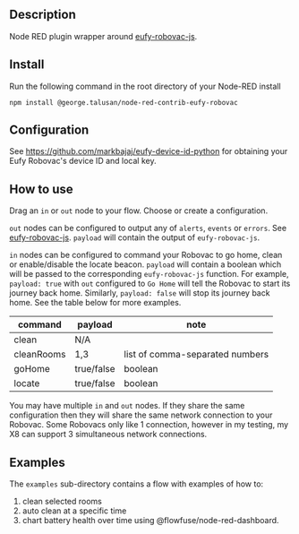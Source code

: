 ## Description

Node RED plugin wrapper around [eufy-robovac-js](https://github.com/gtalusan/eufy-robovac-js).

## Install

Run the following command in the root directory of your Node-RED install

    npm install @george.talusan/node-red-contrib-eufy-robovac

## Configuration

See https://github.com/markbajaj/eufy-device-id-python for obtaining your Eufy Robovac's device ID and local key.

## How to use

Drag an `in` or `out` node to your flow.  Choose or create a configuration.

`out` nodes can be configured to output any of `alerts`, `events` or `errors`.  See [eufy-robovac-js](https://github.com/gtalusan/eufy-robovac-js).  `payload` will contain the output of `eufy-robovac-js`.

`in` nodes can be configured to command your Robovac to go home, clean or enable/disable the locate beacon.  `payload` will contain a boolean which will be passed to the corresponding `eufy-robovac-js` function.  For example, `payload: true` with `out` configured to `Go Home` will tell the Robovac to start its journey back home.  Similarly, `payload: false` will stop its journey back home.  See the table below for more examples.

|command|payload|note|
|-------|-------|----|
|clean  |N/A    |    |
|cleanRooms|1,3|list of comma-separated numbers|
|goHome |true/false|boolean|
|locate |true/false|boolean|

You may have multiple `in` and `out` nodes.  If they share the same configuration then they will share the same network connection to your Robovac.  Some Robovacs only like 1 connection, however in my testing, my X8 can support 3 simultaneous network connections.

## Examples

The `examples` sub-directory contains a flow with examples of how to:

1. clean selected rooms
2. auto clean at a specific time
3. chart battery health over time using @flowfuse/node-red-dashboard.
